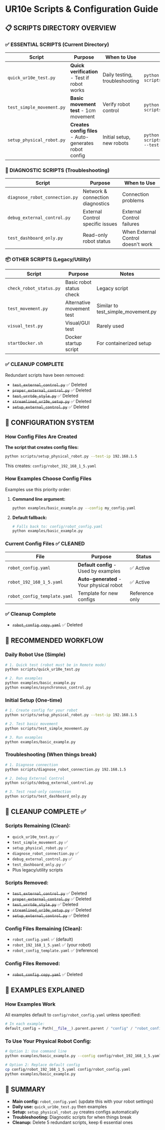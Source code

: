 # UR10e Scripts & Configuration Guide

## 📋 SCRIPTS DIRECTORY OVERVIEW

### ✅ ESSENTIAL SCRIPTS (Current Directory)

| Script | Purpose | When to Use | Command |
|--------|---------|-------------|---------|
| `quick_ur10e_test.py` | **Quick verification** - Test if robot works | Daily testing, troubleshooting | `python scripts/quick_ur10e_test.py` |
| `test_simple_movement.py` | **Basic movement test** - 1cm movement | Verify robot control | `python scripts/test_simple_movement.py` |
| `setup_physical_robot.py` | **Creates config files** - Auto-generates robot config | Initial setup, new robots | `python scripts/setup_physical_robot.py --test-ip 192.168.1.5` |

### 🔧 DIAGNOSTIC SCRIPTS (Troubleshooting)

| Script | Purpose | When to Use |
|--------|---------|-------------|
| `diagnose_robot_connection.py` | Network & connection diagnostics | Connection problems |
| `debug_external_control.py` | External Control specific issues | External Control failures |
| `test_dashboard_only.py` | Read-only robot status | When External Control doesn't work |

### 📦 OTHER SCRIPTS (Legacy/Utility)

| Script | Purpose | Notes |
|--------|---------|-------|
| `check_robot_status.py` | Basic robot status check | Legacy script |
| `test_movement.py` | Alternative movement test | Similar to test_simple_movement.py |
| `visual_test.py` | Visual/GUI test | Rarely used |
| `startDocker.sh` | Docker startup script | For containerized setup |

### ✅ CLEANUP COMPLETE

Redundant scripts have been removed:
- ~~`test_external_control.py`~~ ✅ Deleted
- ~~`proper_external_control.py`~~ ✅ Deleted  
- ~~`test_urrtde_style.py`~~ ✅ Deleted
- ~~`streamlined_ur10e_setup.py`~~ ✅ Deleted
- ~~`setup_external_control.py`~~ ✅ Deleted

## 🔧 CONFIGURATION SYSTEM

### How Config Files Are Created

**The script that creates config files:**
```bash
python scripts/setup_physical_robot.py --test-ip 192.168.1.5
```

This creates: `config/robot_192_168_1_5.yaml`

### How Examples Choose Config Files

Examples use this priority order:

1. **Command line argument:**
   ```bash
   python examples/basic_example.py --config my_config.yaml
   ```

2. **Default fallback:**
   ```bash
   # Falls back to: config/robot_config.yaml
   python examples/basic_example.py
   ```

### Current Config Files ✅ CLEANED

| File | Purpose | Status |
|------|---------|--------|
| `robot_config.yaml` | **Default config** - Used by examples | ✅ Active |
| `robot_192_168_1_5.yaml` | **Auto-generated** - Your physical robot | ✅ Active |
| `robot_config_template.yaml` | Template for new configs | Reference only |

### ✅ Cleanup Complete
- ~~`robot_config copy.yaml`~~ ✅ Deleted

## 🚀 RECOMMENDED WORKFLOW

### Daily Robot Use (Simple)
```bash
# 1. Quick test (robot must be in Remote mode)
python scripts/quick_ur10e_test.py

# 2. Run examples
python examples/basic_example.py
python examples/asynchronous_control.py
```

### Initial Setup (One-time)
```bash
# 1. Create config for your robot
python scripts/setup_physical_robot.py --test-ip 192.168.1.5

# 2. Test basic movement
python scripts/test_simple_movement.py

# 3. Run examples
python examples/basic_example.py
```

### Troubleshooting (When things break)
```bash
# 1. Diagnose connection
python scripts/diagnose_robot_connection.py 192.168.1.5

# 2. Debug External Control
python scripts/debug_external_control.py

# 3. Test read-only connection
python scripts/test_dashboard_only.py
```

## 🧹 CLEANUP COMPLETE ✅

### Scripts Remaining (Clean):
- `quick_ur10e_test.py` ✅
- `test_simple_movement.py` ✅
- `setup_physical_robot.py` ✅
- `diagnose_robot_connection.py` ✅
- `debug_external_control.py` ✅
- `test_dashboard_only.py` ✅
- Plus legacy/utility scripts

### Scripts Removed:
- ~~`test_external_control.py`~~ ✅ Deleted
- ~~`proper_external_control.py`~~ ✅ Deleted
- ~~`test_urrtde_style.py`~~ ✅ Deleted
- ~~`streamlined_ur10e_setup.py`~~ ✅ Deleted
- ~~`setup_external_control.py`~~ ✅ Deleted

### Config Files Remaining (Clean):
- `robot_config.yaml` ✅ (default)
- `robot_192_168_1_5.yaml` ✅ (your robot)
- `robot_config_template.yaml` ✅ (reference)

### Config Files Removed:
- ~~`robot_config copy.yaml`~~ ✅ Deleted

## 🎯 EXAMPLES EXPLAINED

### How Examples Work
All examples default to `config/robot_config.yaml` unless specified:

```python
# In each example:
default_config = Path(__file__).parent.parent / "config" / "robot_config.yaml"
```

### To Use Your Physical Robot Config:
```bash
# Option 1: Use command line
python examples/basic_example.py --config config/robot_192_168_1_5.yaml

# Option 2: Replace default config
cp config/robot_192_168_1_5.yaml config/robot_config.yaml
python examples/basic_example.py
```

## 📝 SUMMARY

- **Main config:** `robot_config.yaml` (update this with your robot settings)
- **Daily use:** `quick_ur10e_test.py` then examples
- **Setup:** `setup_physical_robot.py` creates configs automatically
- **Troubleshooting:** Diagnostic scripts for when things break
- **Cleanup:** Delete 5 redundant scripts, keep 6 essential ones
